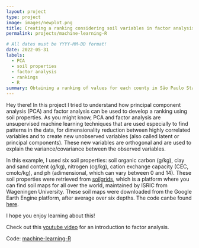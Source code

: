 ```yaml
---
layout: project
type: project
image: images/newplot.png
title: Creating a ranking considering soil variables in factor analysis
permalink: projects/machine-learning-R

# All dates must be YYYY-MM-DD format!
date: 2022-05-31
labels:
  - PCA
  - soil properties
  - factor analysis
  - rankings
  - R 
summary: Obtaining a ranking of values for each county in São Paulo State using soil variables in an unsupervised problem (factor analysis by principal component analysis (PCA)).
---
```


Hey there! In this project I tried to understand how principal component analysis (PCA) and factor analysis can be used to develop a ranking using soil properties. As you might know, PCA and factor analysis are unsupervised machine learning techniques that are used especially to find patterns in the data, for dimensionality reduction between highly correlated variables and to create new unobserved variables (also called latent or principal components). These new variables are orthogonal and are used to explain the variance/covariance between the observed variables.  

In this example, I used six soil properties: soil organic carbon (g/kg), clay and sand content (g/kg), nitrogen (cg/kg), cation exchange capacity (CEC, cmolc/kg), and ph (adimensional, which can vary between 0 and 14). These soil properties were retrieved from [soilgrids](https://soilgrids.org/), which is a platform where you can find soil maps for all  over the world, maintained by ISRIC from Wageningen University. These soil maps were downloaded from the Google Earth Engine platform, after average over six depths. The code canbe found [here](https://github.com/neli12/machine-learning-R/factor-analysis).  


I hope you enjoy learning about this!  


Check out this [youtube video](https://www.youtube.com/watch?v=WV_jcaDBZ2I) for an introduction to factor analysis.  

Code: <a href="https://github.com/neli12/machine-learning-R"><i class="large github icon"></i>machine-learning-R</a>

